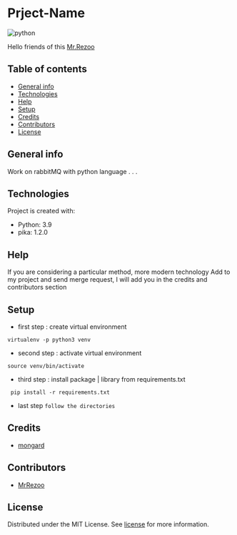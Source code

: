 # Prject-Name

![python](assets/rabbitmq-beginners-updated.png)

Hello friends of this [Mr.Rezoo](https://www.linkedin.com/in/reza-mobaraki/)

## Table of contents

* [General info](#General-info)
* [Technologies](#Technologies)
* [Help](#Help)
* [Setup](#Setup)
* [Credits](#credits)
* [Contributors](#Contributors)
* [License](#license)

## General info

Work on rabbitMQ with python language . . .

## Technologies

Project is created with:

* Python: 3.9
* pika: 1.2.0

## Help

If you are considering a particular method, more modern technology Add to my
project and send merge request, I will add you in the credits and contributors
section

## Setup

* first step : create virtual environment

```shell
virtualenv -p python3 venv 
```

* second step : activate virtual environment

```shell
source venv/bin/activate  
```

* third step : install package | library from requirements.txt

```shell
 pip install -r requirements.txt
```
* last step `follow the directories`

## Credits

* [mongard](https://www.mongard.ir/courses/rabbitmq/episode/352/rabbitmq-more/)

## Contributors

* [MrRezoo](https://github.com/MrRezoo)

## License

Distributed under the MIT License. See [license](LICENSE) for more information.
